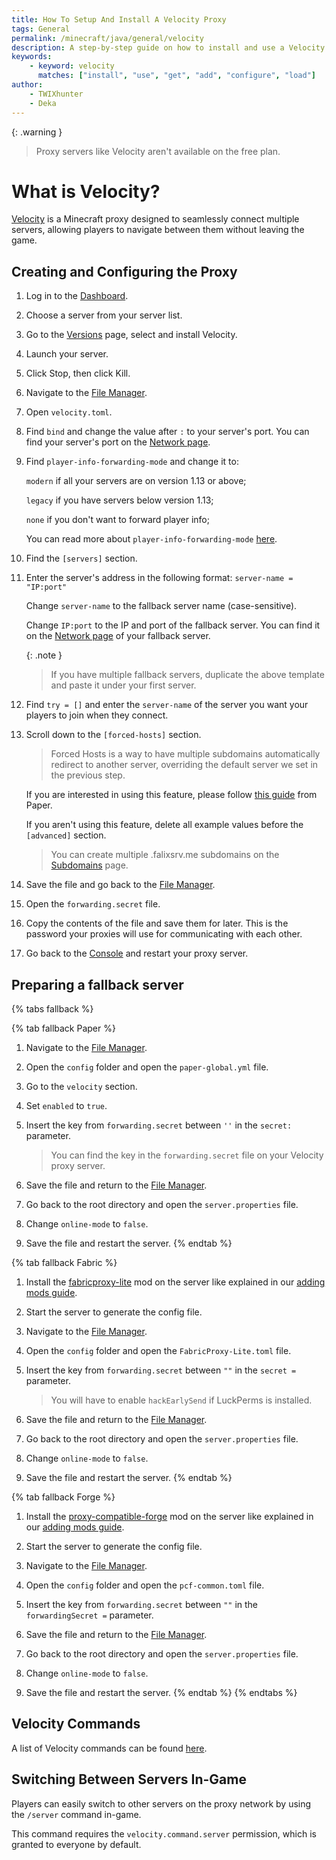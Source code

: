 ```yaml
---
title: How To Setup And Install A Velocity Proxy
tags: General
permalink: /minecraft/java/general/velocity
description: A step-by-step guide on how to install and use a Velocity proxy server.
keywords:
    - keyword: velocity
      matches: ["install", "use", "get", "add", "configure", "load"]
author:
    - TWIXhunter
    - Deka
---
```


{: .warning }
> Proxy servers like Velocity aren't available on the free plan.

# What is Velocity?
[Velocity](https://papermc.io/software/velocity) is a Minecraft proxy designed to seamlessly connect multiple servers, allowing players to navigate between them without leaving the game.  

## Creating and Configuring the Proxy

1. Log in to the [Dashboard](https://client.falixnodes.net/).

2. Choose a server from your server list.

3. Go to the [Versions](https://client.falixnodes.net/server/versions) page, select and install Velocity.

4. Launch your server.

5. Click Stop, then click Kill.

6. Navigate to the [File Manager](https://client.falixnodes.net/server/filemanager).

7. Open `velocity.toml`.

8. Find `bind` and change the value after `:` to your server's port. You can find your server's port on the [Network page](https://client.falixnodes.net/server/network).

9. Find `player-info-forwarding-mode` and change it to:

    `modern` if all your servers are on version 1.13 or above;
	
    `legacy` if you have servers below version 1.13;
	
    `none` if you don't want to forward player info;
	
    You can read more about `player-info-forwarding-mode` [here](https://docs.papermc.io/velocity/player-information-forwarding).

10. Find the `[servers]` section.

11. Enter the server's address in the following format: `server-name = "IP:port"`

    Change `server-name` to the fallback server name (case-sensitive).
	
    Change `IP:port` to the IP and port of the fallback server. You can find it on the [Network page](https://client.falixnodes.net/server/network) of your fallback server.

    {: .note }
    > If you have multiple fallback servers, duplicate the above template and paste it under your first server.

12. Find `try = []` and enter the `server-name` of the server you want your players to join when they connect.

13. Scroll down to the `[forced-hosts]` section.

    > Forced Hosts is a way to have multiple subdomains automatically redirect to another server, overriding the default server we set in the previous step.

    If you are interested in using this feature, please follow [this guide](https://docs.papermc.io/velocity/configuration#forced-hosts-section) from Paper.

    If you aren't using this feature, delete all example values before the `[advanced]` section.

    > You can create multiple .falixsrv.me subdomains on the [Subdomains](https://client.falixnodes.net/server/subdomains) page.

14. Save the file and go back to the [File Manager](https://client.falixnodes.net/server/filemanager).

15. Open the `forwarding.secret` file.

16. Copy the contents of the file and save them for later. This is the password your proxies will use for communicating with each other.

17. Go back to the [Console](https://client.falixnodes.net/server/console) and restart your proxy server.

## Preparing a fallback server
{% tabs fallback %}

{% tab fallback Paper %}

1. Navigate to the [File Manager](https://client.falixnodes.net/server/filemanager).

2. Open the `config` folder and open the `paper-global.yml` file.

3. Go to the `velocity` section.

4. Set `enabled` to `true`.

5. Insert the key from `forwarding.secret` between `''` in the `secret:` parameter.

    > You can find the key in the `forwarding.secret` file on your Velocity proxy server.

6. Save the file and return to the [File Manager](https://client.falixnodes.net/server/filemanager).

7. Go back to the root directory and open the `server.properties` file.

8. Change `online-mode` to `false`.

9. Save the file and restart the server.
{% endtab %}

{% tab fallback Fabric %}

1. Install the [fabricproxy-lite](https://modrinth.com/mod/fabricproxy-lite) mod on the server like explained in our [adding mods guide](https://kb.falixnodes.net/minecraft/modifications/general/adding-mods).

2. Start the server to generate the config file.

3. Navigate to the [File Manager](https://client.falixnodes.net/server/filemanager).

4. Open the `config` folder and open the `FabricProxy-Lite.toml` file.

5. Insert the key from `forwarding.secret` between `""` in the `secret =` parameter.

    > You will have to enable `hackEarlySend` if LuckPerms is installed.

6. Save the file and return to the [File Manager](https://client.falixnodes.net/server/filemanager).

7. Go back to the root directory and open the `server.properties` file.

8. Change `online-mode` to `false`.

9. Save the file and restart the server.
{% endtab %}

{% tab fallback Forge %}

1. Install the [proxy-compatible-forge](https://modrinth.com/mod/proxy-compatible-forge) mod on the server like explained in our [adding mods guide](https://kb.falixnodes.net/minecraft/modifications/general/adding-mods).

2. Start the server to generate the config file.

3. Navigate to the [File Manager](https://client.falixnodes.net/server/filemanager).

4. Open the `config` folder and open the `pcf-common.toml` file.

5. Insert the key from `forwarding.secret` between `""` in the `forwardingSecret =` parameter.

6. Save the file and return to the [File Manager](https://client.falixnodes.net/server/filemanager).

7. Go back to the root directory and open the `server.properties` file.

8. Change `online-mode` to `false`.

9. Save the file and restart the server.
{% endtab %}
{% endtabs %}

## Velocity Commands

A list of Velocity commands can be found [here](https://docs.papermc.io/velocity/built-in-commands).

## Switching Between Servers In-Game

Players can easily switch to other servers on the proxy network by using the `/server` command in-game.

This command requires the `velocity.command.server` permission, which is granted to everyone by default.

